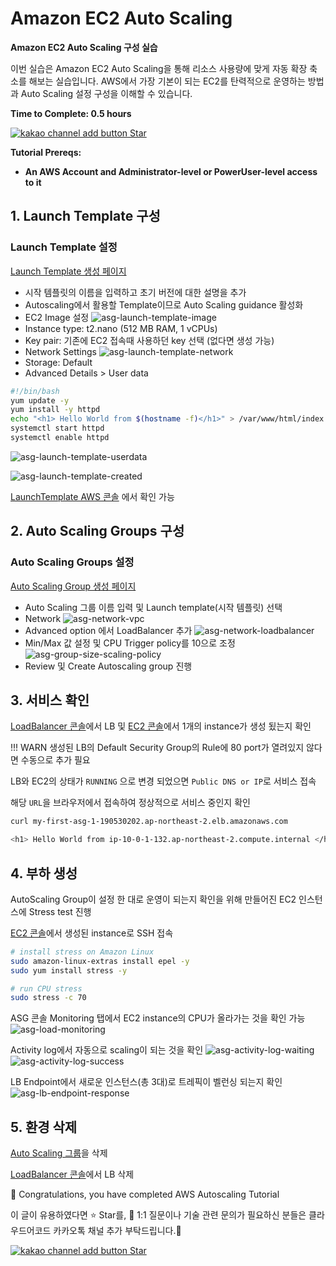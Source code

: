 # Amazon EC2 Auto Scaling

**Amazon EC2 Auto Scaling 구성 실습**

이번 실습은 Amazon EC2 Auto Scaling을 통해 리소스 사용량에 맞게 자동 확장 축소를 해보는 실습입니다. AWS에서 가장 기본이 되는 EC2를 탄력적으로 운영하는 방법과 Auto Scaling 설정 구성을 이해할 수 있습니다.

**Time to Complete: 0.5 hours**

<div>
<a id="channel-add-button" target="_blank" href="http://pf.kakao.com/_nxoaTs">
  <img src="../../../assets/channel_add_small.png" alt="kakao channel add button"/>
</a>
<a class="github-button" href="https://github.com/cloudacode/tutorials" data-icon="octicon-star" data-size="large" data-show-count="true" aria-label="Star cloudacode/tutorials on GitHub">Star</a>
</div>

**Tutorial Prereqs:**

* **An AWS Account and Administrator-level or PowerUser-level access to it**

## 1. Launch Template 구성

### Launch Template 설정

[Launch Template 생성 페이지](https://ap-northeast-2.console.aws.amazon.com/ec2/home?region=ap-northeast-2#LaunchTemplates:)

- 시작 템플릿의 이름을 입력하고 초기 버전에 대한 설명을 추가
- Autoscaling에서 활용할 Template이므로 Auto Scaling guidance 활성화
- EC2 Image 설정
![asg-launch-template-image](./assets/asg-launch-template-image.png)
- Instance type: t2.nano (512 MB RAM, 1 vCPUs)
- Key pair: 기존에 EC2 접속때 사용하던 key 선택 (없다면 생성 가능)
- Network Settings
![asg-launch-template-network](./assets/asg-launch-template-networking.png)
- Storage: Default
- Advanced Details > User data
```bash
#!/bin/bash
yum update -y
yum install -y httpd
echo "<h1> Hello World from $(hostname -f)</h1>" > /var/www/html/index.html
systemctl start httpd
systemctl enable httpd
```
![asg-launch-template-userdata](./assets/asg-launch-template-userdata.png)

![asg-launch-template-created](./assets/asg-launch-template-created.png)

[LaunchTemplate AWS 콘솔](https://ap-northeast-2.console.aws.amazon.com/ec2/home?region=ap-northeast-2#LaunchTemplates:) 에서 확인 가능

## 2. Auto Scaling Groups 구성

### Auto Scaling Groups 설정

[Auto Scaling Group 생성 페이지](https://ap-northeast-2.console.aws.amazon.com/ec2/home?region=ap-northeast-2#AutoScalingGroups:)

- Auto Scaling 그룹 이름 입력 및 Launch template(시작 템플릿) 선택
- Network
![asg-network-vpc](./assets/asg-network-vpc.png)
- Advanced option 에서 LoadBalancer 추가
![asg-network-loadbalancer](./assets/asg-network-loadbalancer.png)
- Min/Max 값 설정 및 CPU Trigger policy를 10으로 조정
![asg-group-size-scaling-policy](./assets/asg-group-size-scaling-policy.png)
- Review 및 Create Autoscaling group 진행

## 3. 서비스 확인

[LoadBalancer 콘솔](https://ap-northeast-2.console.aws.amazon.com/ec2/home#LoadBalancers:sort=loadBalancerName)에서 LB 및 [EC2 콘솔](https://ap-northeast-2.console.aws.amazon.com/ec2/)에서 1개의 instance가 생성 됬는지 확인

!!! WARN
    생성된 LB의 Default Security Group의 Rule에 80 port가 열려있지 않다면 수동으로 추가 필요

LB와 EC2의 상태가 `RUNNING` 으로 변경 되었으면 `Public DNS or IP`로 서비스 접속

해당 `URL`을 브라우저에서 접속하여 정상적으로 서비스 중인지 확인

```bash
curl my-first-asg-1-190530202.ap-northeast-2.elb.amazonaws.com

<h1> Hello World from ip-10-0-1-132.ap-northeast-2.compute.internal </h1>
```

## 4. 부하 생성

AutoScaling Group이 설정 한 대로 운영이 되는지 확인을 위해 만들어진 EC2 인스턴스에 Stress test 진행

[EC2 콘솔](https://ap-northeast-2.console.aws.amazon.com/ec2/)에서 생성된 instance로 SSH 접속

```bash
# install stress on Amazon Linux
sudo amazon-linux-extras install epel -y
sudo yum install stress -y

# run CPU stress
sudo stress -c 70
```

ASG 콘솔 Monitoring 탭에서 EC2 instance의 CPU가 올라가는 것을 확인 가능
![asg-load-monitoring](./assets/asg-load-monitoring.png)

Activity log에서 자동으로 scaling이 되는 것을 확인
![asg-activity-log-waiting](./assets/asg-activity-log-waiting.png)
![asg-activity-log-success](./assets/asg-activity-log-success.png)

LB Endpoint에서 새로운 인스턴스(총 3대)로 트레픽이 벨런싱 되는지 확인
![asg-lb-endpoint-response](./assets/asg-lb-endpoint-response.png)

## 5. 환경 삭제

[Auto Scaling 그룹](https://console.aws.amazon.com/ec2/v2/home?#AutoScalingGroups)을 삭제

[LoadBalancer 콘솔](https://ap-northeast-2.console.aws.amazon.com/ec2/home#LoadBalancers:sort=loadBalancerName)에서 LB 삭제

🎉 Congratulations, you have completed AWS Autoscaling Tutorial

이 글이 유용하였다면 ⭐ Star를, 💬 1:1 질문이나 기술 관련 문의가 필요하신 분들은 클라우드어코드 카카오톡 채널 추가 부탁드립니다.🤗

<div>
<a id="channel-add-button" target="_blank" href="http://pf.kakao.com/_nxoaTs">
  <img src="../../../assets/channel_add_small.png" alt="kakao channel add button"/>
</a>
<a class="github-button" href="https://github.com/cloudacode/tutorials" data-icon="octicon-star" data-size="large" data-show-count="true" aria-label="Star cloudacode/tutorials on GitHub">Star</a>
</div>

<script async defer src="https://buttons.github.io/buttons.js"></script>
